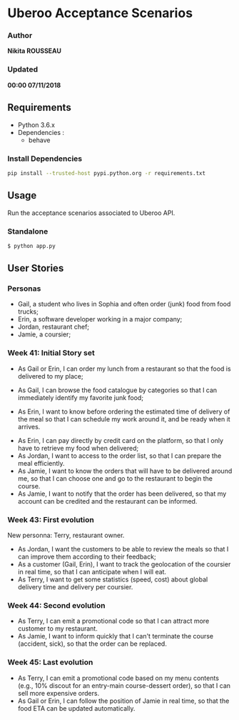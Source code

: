 # Uberoo Acceptance Scenarios

### Author
__Nikita ROUSSEAU__
### Updated
__00:00 07/11/2018__

## Requirements

- Python 3.6.x
- Dependencies :
  * behave

### Install Dependencies

```bash
pip install --trusted-host pypi.python.org -r requirements.txt
```

## Usage

Run the acceptance scenarios associated to Uberoo API.

### Standalone

```bash
$ python app.py
```

## User Stories

### Personas

  - Gail, a student who lives in Sophia and often order (junk) food from food trucks;
  - Erin, a software developer working in a major company;
  - Jordan, restaurant chef;
  - Jamie, a coursier;

### Week 41: Initial Story set

  - As Gail or Erin, I can order my lunch from a restaurant so that the food is delivered to my place;
  + As Gail, I can browse the food catalogue by categories so that I can immediately identify my favorite junk food;
  - As Erin, I want to know before ordering the estimated time of delivery of the meal so that I can schedule my work around it, and be ready when it arrives.
  + As Erin, I can pay directly by credit card on the platform, so that I only have to retrieve my food when delivered;
  + As Jordan, I want to access to the order list, so that I can prepare the meal efficiently.
  + As Jamie, I want to know the orders that will have to be delivered around me, so that I can choose one and go to the restaurant to begin the course.
  + As Jamie, I want to notify that the order has been delivered, so that my account can be credited and the restaurant can be informed.

### Week 43: First evolution

New personna: Terry, restaurant owner.

  - As Jordan, I want the customers to be able to review the meals so that I can improve them according to their feedback;
  - As a customer (Gail, Erin), I want to track the geolocation of the coursier in real time, so that I can anticipate when I will eat.
  - As Terry, I want to get some statistics (speed, cost) about global delivery time and delivery per coursier.
  
### Week 44: Second evolution

  - As Terry, I can emit a promotional code so that I can attract more customer to my restaurant. 
  - As Jamie, I want to inform quickly that I can't terminate the course (accident, sick), so that the order can be replaced.

### Week 45: Last evolution

  - As Terry, I can emit a promotional code based on my menu contents (e.g., 10% discout for an entry-main course-dessert order), so that I can sell more expensive orders.
  - As Gail or Erin, I can follow the position of Jamie in real time, so that the food ETA can be updated automatically.
